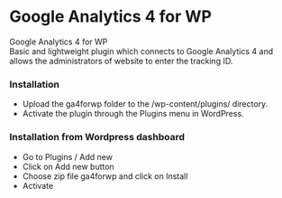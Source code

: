 # Google Analytics 4 for WP
Google Analytics 4 for WP<br>
Basic and lightweight plugin which connects to Google Analytics 4 and allows the administrators of website to enter the tracking ID.<br>

<h3>Installation</h3>
<ul>
  <li>Upload the ga4forwp folder to the /wp-content/plugins/ directory.</li>
  <li>Activate the plugin through the Plugins menu in WordPress.</li>
  </ul>
  
  <h3>Installation from Wordpress dashboard</h3>
  <ul>
  <li>Go to Plugins / Add new</li>
  <li>Click on Add new button</li>
  <li>Choose zip file ga4forwp and click on Install</li>
  <li>Activate</li>
  </ul>
